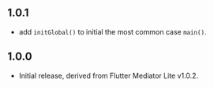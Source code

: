 ## 1.0.1

- add `initGlobal()` to initial the most common case `main()`.

## 1.0.0

- Initial release, derived from Flutter Mediator Lite v1.0.2.
